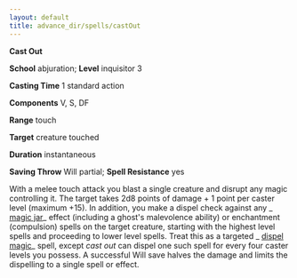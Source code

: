 ```yaml
---
layout: default
title: advance_dir/spells/castOut
---
```

 **Cast Out**

**School** abjuration; **Level** inquisitor 3

**Casting Time** 1 standard action

**Components** V, S, DF

**Range** touch

**Target** creature touched

**Duration** instantaneous

**Saving Throw** Will partial; **Spell Resistance** yes

With a melee touch attack you blast a single creature and disrupt any magic controlling it. The target takes 2d8 points of damage + 1 point per caster level (maximum +15). In addition, you make a dispel check against any _ [magic jar](../../spell_dir/magicJar#_magic-jar)_ effect (including a ghost's malevolence ability) or enchantment (compulsion) spells on the target creature, starting with the highest level spells and proceeding to lower level spells. Treat this as a targeted _ [dispel magic](../../spell_dir/dispelMagic#_dispel-magic)_ spell, except _cast out_ can dispel one such spell for every four caster levels you possess. A successful Will save halves the damage and limits the dispelling to a single spell or effect.

